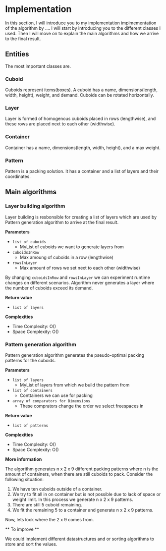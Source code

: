 # Implementation 

In this section, I will introduce you to my implementation implmementation of the algorithm by .... I will start by introducing you to the different classes I used. Then I will move on to explain the main algorithms and how we arrive to the final result.

## Entities
The most important classes are.

### Cuboid
Cuboids represent items(boxes). A cuboid has a name, dimensions(length, width, height), weight, and demand. Cuboids can be rotated horizontally.

### Layer
Layer is formed of homogenous cuboids placed in rows (lengthwise), and these rows are placed next to each other (widthwise). 

### Container
Container has a name, dimensions(length, width, height), and a max weight.

### Pattern

Pattern is a packing solution. It has a container and a list of layers and their coordinates. 


## Main algorithms

### Layer building algorithm

Layer building is resbonsible for creating a list of layers which are used by Pattern generation algorithm to arrive at the final result.

**Parameters**

* `list of cuboids`
  * MyList of cuboids we want to generate layers from
* `cuboidsInRow`
  * Max amoung of cuboids in a row (lengthwise)
* `rowsInLayer`
  * Max amount of rows we set next to each other (widthwise)

By changing `cuboidsInRow` and `rowsInLayer` we can experiment runtime changes on different scenarios. Algorithm never generates a layer where the number of cuboids exceed its demand.

**Return value**

* `list of layers`

**Complexities**

* Time Complexity: O()
* Space Complexity: O()

### Pattern generation algorithm

Pattern generation algorithm generates the pseudo-optimal packing patterns for the cuboids. 

**Parameters**

* `list of layers`
  * MyList of layers from which we build the pattern from
* `list of containers`
  * Conttainers we can use for packing
* `array of comparators for Dimensions`
  * These comprators change the order we select freespaces in

**Return value**

* `list of patterns`

**Complexities**

* Time Complexity: O()
* Space Complexity: O()

**More information**

The algorithm generates n x 2 x 9 different packing patterns where n is the amount of containers, when there are still cuboids to pack. Consider the following situation:

1. We have ten cuboids outside of a container.
2. We try to fit all in on container but is not possible due to lack of space or weight limit. In this process we generate n x 2 x 9 patterns.
3. There are still 5 cuboid remaining.
4. We fit the remaining 5 to a container and generate n x 2 x 9 patterns.

Now, lets look where the 2 x 9 comes from.




** To improve ** 

We could implement different datastructures and or sorting algorithms to store and sort the values. 




